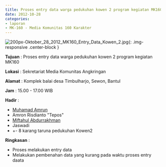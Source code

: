 ```yaml
---
title: Proses entry data warga pedukuhan kowen 2 program kegiatan MK160
date: 2012-10-28
categories:
- laporan
- MK-160 - Media Komunitas 160 Karakter
---
```


![200px-Oktober_28_2012_MK160_Entry_Data_Kowen_2.jpg](/uploads/200px-Oktober_28_2012_MK160_Entry_Data_Kowen_2.jpg){: .img-responsive .center-block }

**Tujuan** : Proses entry data warga pedukuhan kowen 2 program kegiatan MK160

**Lokasi** : Sekretariat Media Komunitas Angkringan 

**Alamat** : Komplek balai desa Timbulharjo, Sewon, Bantul 

**Jam** : 15.00 - 17.00 WIB 

**Hadir** : 
* [Muhamad Amrun](http://wiki.ciptamedia.org/wiki/Muhamad_Amrun)
* Amron Risdianto "Tepos"
* [Miftahul Abdurrakhman](http://wiki.ciptamedia.org/wiki/Miftahul_Abdurrakhman)
* Jaswadi
* +- 8 karang taruna pedukuhan Kowen2

**Ringkasan** : 
* Proses melakukan entry data
* Melakukan pembenahan data yang kurang pada waktu proses entry daata
